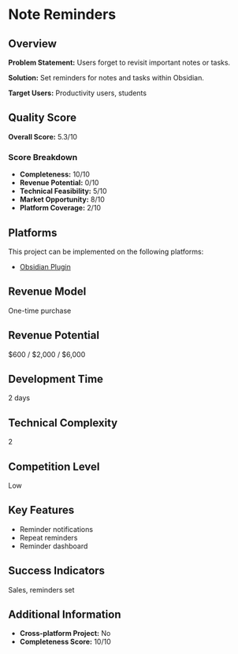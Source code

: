 # Note Reminders

## Overview
**Problem Statement:** Users forget to revisit important notes or tasks.

**Solution:** Set reminders for notes and tasks within Obsidian.

**Target Users:** Productivity users, students

## Quality Score
**Overall Score:** 5.3/10

### Score Breakdown
- **Completeness:** 10/10
- **Revenue Potential:** 0/10
- **Technical Feasibility:** 5/10
- **Market Opportunity:** 8/10
- **Platform Coverage:** 2/10

## Platforms
This project can be implemented on the following platforms:
- [Obsidian Plugin](./platforms/obsidian-plugin/)

## Revenue Model
One-time purchase

## Revenue Potential
$600 / $2,000 / $6,000

## Development Time
2 days

## Technical Complexity
2

## Competition Level
Low

## Key Features
- Reminder notifications
- Repeat reminders
- Reminder dashboard

## Success Indicators
Sales, reminders set

## Additional Information
- **Cross-platform Project:** No
- **Completeness Score:** 10/10
